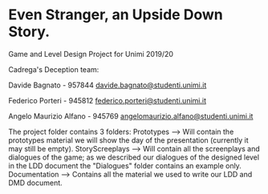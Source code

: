 # Even Stranger, an Upside Down Story. 
Game and Level Design Project for Unimi 2019/20

Cadrega's Deception team:

Davide Bagnato - 957844 
davide.bagnato@studenti.unimi.it

Federico Porteri -  945812
federico.porteri@studenti.unimi.it

Angelo Maurizio Alfano - 945769
angelomaurizio.alfano@studenti.unimi.it


The project folder contains 3 folders:
Prototypes --> Will contain the prototypes material we will show the day of the presentation (currently it may still be empty).
StoryScreeplays --> Will contain all the screenplays and dialogues of the game; 
		as we described our dialogues of the designed level in the LDD document the "Dialogues" folder contains an example only.
Documentation --> Contains all the material we used to write our LDD and DMD document.


